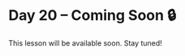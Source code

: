 # Day 20 – Coming Soon 🔒

This lesson will be available soon. Stay tuned!

<!-- If you're contributing, add diagrams to: ../assets/day20.png -->
